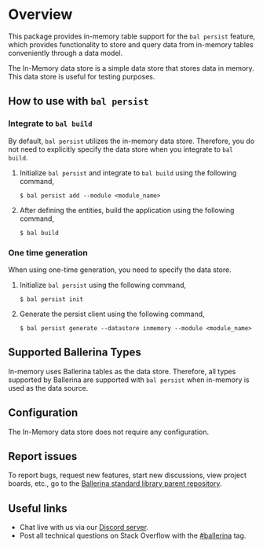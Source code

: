 # Overview

This package provides in-memory table support for the `bal persist` feature, which provides functionality to store and query data from in-memory tables conveniently through a data model.

The In-Memory data store is a simple data store that stores data in memory. This data store is useful for testing purposes.

## How to use with `bal persist`

### Integrate to `bal build`

By default, `bal persist` utilizes the in-memory data store. Therefore, you do not need to explicitly specify the data store when you integrate to `bal build`.

1. Initialize `bal persist` and integrate to `bal build` using the following command,

    ```
    $ bal persist add --module <module_name>
    ```

2. After defining the entities, build the application using the following command,

    ```
    $ bal build
    ```

### One time generation

When using one-time generation, you need to specify the data store.

1. Initialize `bal persist` using the following command,

    ```
    $ bal persist init
    ```

2. Generate the persist client using the following command,

    ```
    $ bal persist generate --datastore inmemory --module <module_name>
   ```

## Supported Ballerina Types
In-memory uses Ballerina tables as the data store. Therefore, all types supported by Ballerina are supported with `bal persist` when in-memory is used as the data source.

## Configuration
The In-Memory data store does not require any configuration.

## Report issues

To report bugs, request new features, start new discussions, view project boards, etc., go to the [Ballerina standard library parent repository](https://github.com/ballerina-platform/ballerina-standard-library).

## Useful links
- Chat live with us via our [Discord server](https://discord.gg/ballerinalang).
- Post all technical questions on Stack Overflow with the [#ballerina](https://stackoverflow.com/questions/tagged/ballerina) tag.
